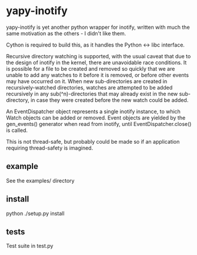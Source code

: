 # yapy-inotify

yapy-inotify is yet another python wrapper for inotify, written with much the same
motivation as the others - I didn't like them.

Cython is required to build this, as it handles the Python <-> libc interface.

Recursive directory watching is supported, with the usual caveat that due to
the design of inotify in the kernel, there are unavoidable race conditions.  It is
possible for a file to be created and removed so quickly that we are unable to 
add any watches to it before it is removed, or before other events may have occurred
on it.  When new sub-directories are created in recursively-watched directories,
watches are attempted to be added recursively in any sub(^n)-directories that may already
exist in the new sub-directory, in case they were created before the new watch could
be added.

An EventDispatcher object represents a single inotify instance, to which Watch
objects can be added or removed.  Event objects are yielded by the gen_events()
generator when read from inotify, until EventDispatcher.close() is called.

This is not thread-safe, but probably could be made so if an application
requiring thread-safety is imagined.

## example

See the examples/ directory

## install

python ./setup.py install

## tests

Test suite in test.py
